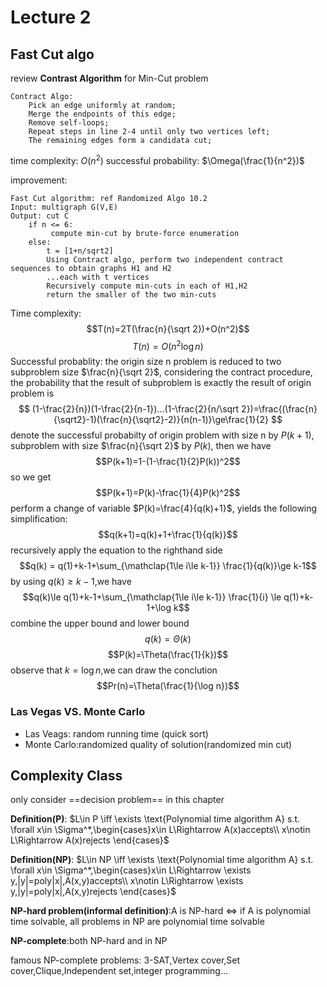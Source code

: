 # Lecture 2

## Fast Cut algo
review **Contrast Algorithm** for Min-Cut problem

```{.line-numbers}
Contract Algo:
    Pick an edge uniformly at random;
    Merge the endpoints of this edge;
    Remove self-loops;
    Repeat steps in line 2-4 until only two vertices left;
    The remaining edges form a candidata cut; 
```

time complexity: $O(n^2)$
successful probability: $\Omega(\frac{1}{n^2})$

improvement:
```{.line-numbers}
Fast Cut algorithm: ref Randomized Algo 10.2
Input: multigraph G(V,E)
Output: cut C
    if n <= 6:
         compute min-cut by brute-force enumeration
    else:
        t = [1+n/sqrt2]
        Using Contract algo, perform two independent contract sequences to obtain graphs H1 and H2
        ...each with t vertices
        Recursively compute min-cuts in each of H1,H2
        return the smaller of the two min-cuts

```

Time complexity:
$$T(n)=2T(\frac{n}{\sqrt 2})+O(n^2)$$
$$T(n)=O(n^2\log n)$$
Successful probablity:
the origin size n problem is reduced to two subproblem size $\frac{n}{\sqrt 2}$, considering the contract procedure, the probability that the result of subproblem is exactly the result of origin problem is
$$
(1-\frac{2}{n})(1-\frac{2}{n-1})...(1-\frac{2}{n/\sqrt 2})=\frac{(\frac{n}{\sqrt2}-1)(\frac{n}{\sqrt2}-2)}{n(n-1)}\ge\frac{1}{2}
$$
denote the successful probabilty of origin problem with size n by $P(k+1)$, subproblem with size $\frac{n}{\sqrt 2}$ by $P(k)$, then we have
$$P(k+1)=1-(1-\frac{1}{2}P(k))^2$$
so we get
$$P(k+1)=P(k)-\frac{1}{4}P(k)^2$$
perform a change of variable  $P(k)=\frac{4}{q(k)+1}$, yields the following simplification:
$$q(k+1)=q(k)+1+\frac{1}{q(k)}$$
recursively apply the equation to the righthand side
$$q(k) = q(1)+k-1+\sum_{\mathclap{1\le i\le k-1}} \frac{1}{q(k)}\ge k-1$$
by using $q(k)\ge k-1$,we have
$$q(k)\le q(1)+k-1+\sum_{\mathclap{1\le i\le k-1}} \frac{1}{i} \le q(1)+k-1+\log k$$
combine the upper bound and lower bound
$$q(k)=\Theta(k)$$
$$P(k)=\Theta(\frac{1}{k})$$
observe that $k=\log n$,we can draw the conclution
$$Pr(n)=\Theta(\frac{1}{\log n})$$

### Las Vegas VS. Monte Carlo
* Las Veags: random running time (quick sort)
* Monte Carlo:randomized quality of solution(randomized min cut)


## Complexity Class
only consider ==decision problem== in this chapter

**Definition(P)**:
$L\in P \iff \exists \text{Polynomial  time algorithm A} s.t. \forall x\in \Sigma^*,\begin{cases}x\in L\Rightarrow A(x)accepts\\ x\notin L\Rightarrow A(x)rejects
\end{cases}$

**Definition(NP)**:
$L\in NP \iff \exists \text{Polynomial  time algorithm A} s.t. \forall x\in \Sigma^*,\begin{cases}x\in L\Rightarrow \exists y,|y|=poly|x|,A(x,y)accepts\\ x\notin L\Rightarrow \exists y,|y|=poly|x|,A(x,y)rejects
\end{cases}$

**NP-hard problem(informal definition)**:A is NP-hard ⇔ if A is polynomial time solvable, all problems in NP are polynomial time solvable

**NP-complete**:both NP-hard and in NP

famous NP-complete problems: 3-SAT,Vertex cover,Set cover,Clique,Independent set,integer programming...

